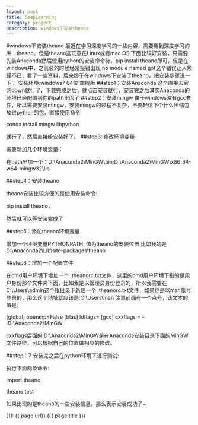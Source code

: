 ```yaml
---
layout: post
title: DeepLearning
category: project
description: windows下安装theano
---
```


#windows下安装theano
最近在学习深度学习的一些内容，需要用到深度学习的库：theano。但是theano这玩意在Linux或者mac OS 下面比较好安装，只需要先装Anaconda然后使用python的安装命令符，pip install theano即可，但是在windows中，之前装的时候经常报错出现 no module named gof这个错误让人烦躁不已，看了一些资料，后来终于在windows下安装了theano，把安装步骤说一下：
安装环境:windows7 64位 旗舰版
##step1：安装Anaconda
这个直接去官网down就行了，下载完成之后，就点击安装就行，安装完之后其实Anaconda的环境已经配置到你的path里面了
##step2：安装mingw
由于windows没有gcc套件，所以需要安装mingw，安装mingw的过程不复杂，不要轻信下个什么压缩包放进python的包，直接使用命令

conda install mingw libpython

就行了，然后直接给安装好了。
##step3: 修改环境变量

需要新加几个环境变量：

在path里加一个：D:\Anaconda2\MinGW\bin;D:\Anaconda2\MinGW\x86_64-w64-mingw32\lib

##step4：安装theano

theano安装比较方便的是使用安装命令:

pip install theano，

然后就可以等安装完成了

##step5：添加theano环境变量

增加一个环境变量PYTHONPATH: 值为theano的安装位置 比如我的是 D:\Anaconda2\Lib\site-packages\theano

##step6：增加一个配置文件

在cmd用户环境下增加一个 .theanorc.txt文件，这里的cmd用户环境下指的是用户身份那个文件夹下面，比如我是以管理员身份登录的，所以我需要在 C:\Users\admin这个根目录下新建一个 .theanorc.txt文件，如果你是以man账号登录的，那么这个地址就应该是:C:\Users\man 注意前面有一个点号，该文本的值是:

[global]
openmp=False
[blas]
ldflags=
[gcc]
cxxflags = -ID:\Anaconda2\MinGW

cxxflags后面的 D:\Anaconda2\MinGW是在Anaconda安装目录下面的MinGW文件路径，可以根据自己的位置做相应的修改。

##step：7 安装完之后在python环境下进行测试:

执行下面两条命令:

import theano

theano.test

如果出现的是theano的一些安装信息，那么表示安装成功了~



[ForrestPi]: http://forrestpi.github.io/	"ForrestPi"
[1]:    {{ page.url}}  ({{ page.title }})